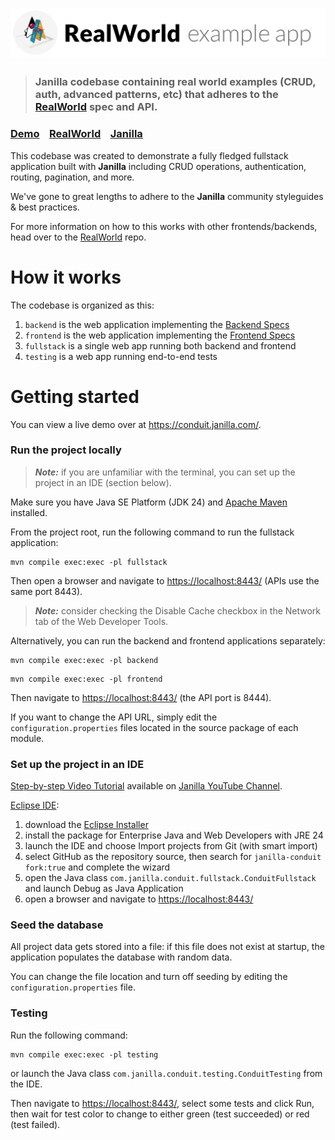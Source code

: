 # ![RealWorld Example App](logo.png)

> ### Janilla codebase containing real world examples (CRUD, auth, advanced patterns, etc) that adheres to the [RealWorld](https://github.com/gothinkster/realworld) spec and API.


### [Demo](https://conduit.janilla.com/)&nbsp;&nbsp;&nbsp;&nbsp;[RealWorld](https://github.com/gothinkster/realworld)&nbsp;&nbsp;&nbsp;&nbsp;[Janilla](https://github.com/diego-schivo/janilla)


This codebase was created to demonstrate a fully fledged fullstack application built with **Janilla** including CRUD operations, authentication, routing, pagination, and more.

We've gone to great lengths to adhere to the **Janilla** community styleguides & best practices.

For more information on how to this works with other frontends/backends, head over to the [RealWorld](https://github.com/gothinkster/realworld) repo.


# How it works

The codebase is organized as this:

1. `backend` is the web application implementing the [Backend Specs](https://realworld-docs.netlify.app/docs/specs/backend-specs/introduction)
2. `frontend` is the web application implementing the [Frontend Specs](https://realworld-docs.netlify.app/docs/specs/frontend-specs/templates)
3. `fullstack` is a single web app running both backend and frontend
4. `testing` is a web app running end-to-end tests

# Getting started

You can view a live demo over at <https://conduit.janilla.com/>.

### Run the project locally

> **_Note:_**  if you are unfamiliar with the terminal, you can set up the project in an IDE (section below).

Make sure you have Java SE Platform (JDK 24) and [Apache Maven](https://maven.apache.org/install.html) installed.

From the project root, run the following command to run the fullstack application:

```shell
mvn compile exec:exec -pl fullstack
```

Then open a browser and navigate to <https://localhost:8443/> (APIs use the same port 8443).

> **_Note:_**  consider checking the Disable Cache checkbox in the Network tab of the Web Developer Tools.

Alternatively, you can run the backend and frontend applications separately:

```shell
mvn compile exec:exec -pl backend
```

```shell
mvn compile exec:exec -pl frontend
```

Then navigate to <https://localhost:8443/> (the API port is 8444).  

If you want to change the API URL, simply edit the `configuration.properties` files located in the source package of each module.

### Set up the project in an IDE

[Step-by-step Video Tutorial](https://youtu.be/SwDbc8XPk-U) available on [Janilla YouTube Channel](https://www.youtube.com/@janilla).

[Eclipse IDE](https://eclipseide.org/):

1. download the [Eclipse Installer](https://www.eclipse.org/downloads/packages/installer)
2. install the package for Enterprise Java and Web Developers with JRE 24
3. launch the IDE and choose Import projects from Git (with smart import)
4. select GitHub as the repository source, then search for `janilla-conduit fork:true` and complete the wizard
5. open the Java class `com.janilla.conduit.fullstack.ConduitFullstack` and launch Debug as Java Application
6. open a browser and navigate to <https://localhost:8443/>

### Seed the database

All project data gets stored into a file: if this file does not exist at startup, the application populates the database with random data.

You can change the file location and turn off seeding by editing the `configuration.properties` file.

### Testing

Run the following command:

```shell
mvn compile exec:exec -pl testing
```

or launch the Java class `com.janilla.conduit.testing.ConduitTesting` from the IDE.

Then navigate to <https://localhost:8443/>, select some tests and click Run, then wait for test color to change to either green (test succeeded) or red (test failed).
